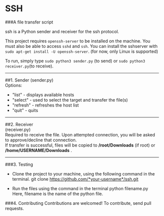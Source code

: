 # SSH
###A file transfer script

ssh is a Python sender and receiver for the ssh protocol.

This project requires `openssh-server` to be installed on the machine. You must also be able to access `sshd` and `ssh`.
You can install the sshserver with `sudo apt-get install -U openssh-server`. (for now, only Linux is supported)


To run, simply type `sudo python3 sender.py` (to send) or `sudo python3 receiver.py`(to receive).

---
##1. Sender
(sender.py)  
Options:  
* "list" - displays available hosts  
* "select" - used to select the target and transfer the file(s)  
* "refresh" - refreshes the host list  
* "quit" - quits  
  
---  
  
##2. Receiver  
(receiver.py)  
Required to receive the file. Upon attempted connection, you will be asked to approve/decline that connection.  
If transfer is successful, files will be copied to **/root/Downloads** (if root) or **/home/USERNAME/Downloads** .  

---
###3. Testing

- Clone the project to your machine, using the following command in the terminal.
git clone https://github.com/*your-username*/ssh.git

- Run the files using the command in the terminal
python filename.py
Here, filename is the name of the python file.

###4. Contributing
Contributions are welcomed!
To contribute, send pull requests.
